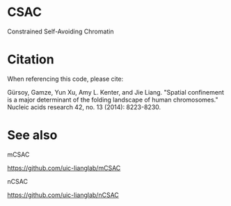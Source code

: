 # CSAC

Constrained Self-Avoiding Chromatin

# Citation

When referencing this code, please cite:

Gürsoy, Gamze, Yun Xu, Amy L. Kenter, and Jie Liang. "Spatial confinement is a major determinant of the folding landscape of human chromosomes." Nucleic acids research 42, no. 13 (2014): 8223-8230.

# See also

mCSAC

https://github.com/uic-lianglab/mCSAC

nCSAC

https://github.com/uic-lianglab/nCSAC
